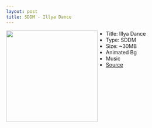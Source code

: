 ```yaml
---
layout: post
title: SDDM - Illya Dance
---
```

<img class="preview_image" height="250px" style="padding-right: 20px;" align="left" src="https://raw.githubusercontent.com/jurassicplayer/Weeb-Themes/master/weeb-sddm-themes/illyadance/screenshot.jpg" />


- Title: Illya Dance
- Type: SDDM
- Size: ~30MB
- Animated Bg
- Music
- [Source](https://github.com/jurassicplayer/Weeb-Themes/tree/master/weeb-sddm-themes/illyadance)
